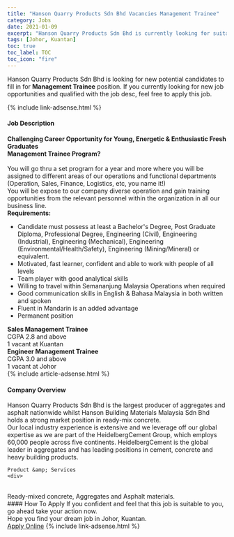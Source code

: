 ```yaml
---
title: "Hanson Quarry Products Sdn Bhd Vacancies Management Trainee" 
category: Jobs 
date: 2021-01-09 
excerpt: "Hanson Quarry Products Sdn Bhd is currently looking for suitable person to fill in the Management Trainee which positioned at Johor, Kuantan" 
tags: [Johor, Kuantan] 
toc: true 
toc_label: TOC 
toc_icon: "fire" 
--- 
```


<p>Hanson Quarry Products Sdn Bhd is looking for new potential candidates to fill in for <b>Management Trainee</b> position. If you currently looking for new job opportunities and qualified with the job desc, feel free to apply this job.
</p>{% include link-adsense.html %} 
<div><div><h4>Job Description</h4></div><div><div><span><div><div><strong>Challenging Career Opportunity for Young, Energetic &amp; Enthusiastic Fresh Graduates</strong><div><strong>Management Trainee Program?</strong></div><div><br>You will go thru a set program for a year and more where you will be assigned to different areas of our operations and functional departments (Operation, Sales, Finance, Logistics, etc, you name it!)<br>You will be expose to our company diverse operation and gain training opportunities from the relevant personnel within the organization in all our business line.</div><div><strong>Requirements:</strong></div><ul><li>Candidate must possess at least a Bachelor's Degree, Post Graduate Diploma, Professional Degree, Engineering (Civil), Engineering (Industrial), Engineering (Mechanical), Engineering (Environmental/Health/Safety), Engineering (Mining/Mineral) or equivalent.</li><li>Motivated, fast learner, confident and able to work with people of all levels</li><li>Team player with good analytical skills</li><li>Willing to travel within Semananjung Malaysia Operations when required</li><li>Good communication skills in English &amp; Bahasa Malaysia in both written and spoken</li><li>Fluent in Mandarin is an added advantage</li><li>Permanent position</li></ul><div><strong>Sales Management Trainee</strong></div><div>CGPA 2.8 and above</div><div>1 vacant at&#160;Kuantan</div><div><strong>Engineer Management Trainee</strong></div><div>CGPA 3.0 and above</div><div>1 vacant at Johor</div></div></div></span></div></div></div> 
{% include article-adsense.html %} 
<div><div><h4>Company Overview</h4></div><div><div><span><div><div>
	Hanson Quarry Products Sdn Bhd is the largest producer of aggregates and asphalt nationwide whilst Hanson Building Materials Malaysia Sdn Bhd holds a strong market position in ready-mix concrete.<br>
	Our local industry experience is extensive and we leverage off our global expertise as we are part of the HeidelbergCement Group, which employs 60,000 people across five continents. HeidelbergCement is the global leader in aggregates and has leading positions in cement, concrete and heavy building products.<br>
	
	Product &amp; Services
	<div>
<br>
		Ready-mixed concrete, Aggregates and Asphalt materials.</div>
</div></div></span></div></div></div> 
#### How To Apply 
If you confident and feel that this job is suitable to you, go ahead take your action now. <br/> 
Hope you find your dream job in Johor, Kuantan. <br/> 
<a href="https://www.jobstreet.com.my/en/job/management-trainee-4459540?jobId=jobstreet-my-job-4459540&sectionRank=14&token=0~be465a8a-052f-4ac4-81f1-ed5e088f8657&fr=SRP%20View%20In%20New%20Ta" class="btn btn--info" target="_blank" rel="nofollow noopenner">Apply Online</a> 
{% include link-adsense.html %} 